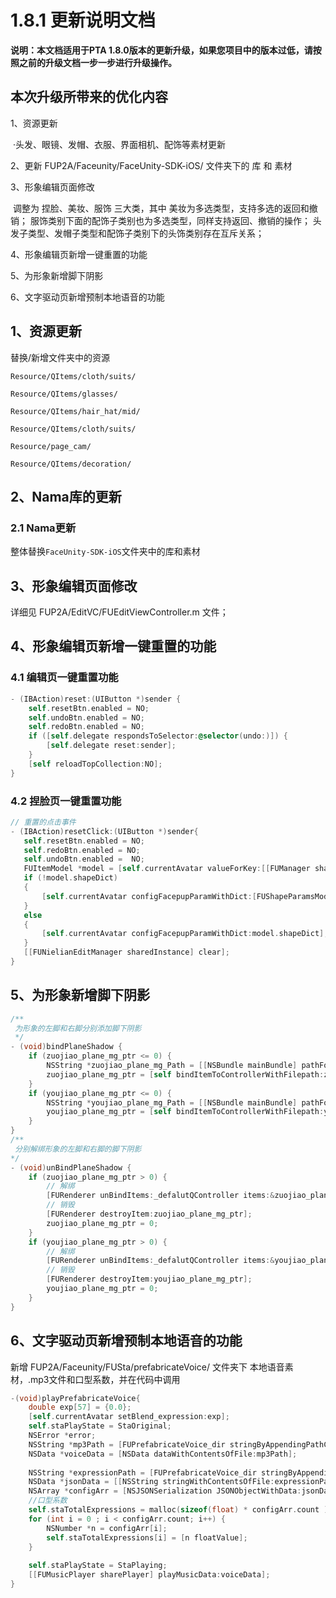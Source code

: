 # 1.8.1 更新说明文档

**说明：本文档适用于PTA 1.8.0版本的更新升级，如果您项目中的版本过低，请按照之前的升级文档一步一步进行升级操作。**

## 本次升级所带来的优化内容

1、资源更新

​	·头发、眼镜、发帽、衣服、界面相机、配饰等素材更新

2、更新 FUP2A/Faceunity/FaceUnity-SDK-iOS/ 文件夹下的 库 和 素材

3、形象编辑页面修改

​    调整为 捏脸、美妆、服饰 三大类，其中 美妆为多选类型，支持多选的返回和撤销；
    服饰类别下面的配饰子类别也为多选类型，同样支持返回、撤销的操作；
    头发子类型、发帽子类型和配饰子类别下的头饰类别存在互斥关系；

4、形象编辑页新增一键重置的功能

5、为形象新增脚下阴影

6、文字驱动页新增预制本地语音的功能





## 1、资源更新

替换/新增文件夹中的资源

`Resource/QItems/cloth/suits/`

`Resource/QItems/glasses/`

`Resource/QItems/hair_hat/mid/`

`Resource/QItems/cloth/suits/`

`Resource/page_cam/`

`Resource/QItems/decoration/`


## 2、Nama库的更新

### 2.1 Nama更新

整体替换`FaceUnity-SDK-iOS`文件夹中的库和素材





## 3、形象编辑页面修改

详细见 FUP2A/EditVC/FUEditViewController.m 文件；

## 4、形象编辑页新增一键重置的功能
### 4.1 编辑页一键重置功能
```objective-c
- (IBAction)reset:(UIButton *)sender {
	self.resetBtn.enabled = NO;
	self.undoBtn.enabled = NO;
	self.redoBtn.enabled = NO;
	if ([self.delegate respondsToSelector:@selector(undo:)]) {
		[self.delegate reset:sender];
	}
	[self reloadTopCollection:NO];
}
```
### 4.2 捏脸页一键重置功能
```objective-c
// 重置的点击事件
- (IBAction)resetClick:(UIButton *)sender{
   self.resetBtn.enabled = NO;
   self.redoBtn.enabled = NO;
   self.undoBtn.enabled =  NO;
   FUItemModel *model = [self.currentAvatar valueForKey:[[FUManager shareInstance] getSelectedType]];
   if (!model.shapeDict)
   {
	   [self.currentAvatar configFacepupParamWithDict:[FUShapeParamsMode shareInstance].orginalFaceup];
   }
   else
   {
	   [self.currentAvatar configFacepupParamWithDict:model.shapeDict];
   }
   [[FUNielianEditManager sharedInstance] clear];
}
```

## 5、为形象新增脚下阴影

```objective-c
/**
 为形象的左脚和右脚分别添加脚下阴影
 */
- (void)bindPlaneShadow {
	if (zuojiao_plane_mg_ptr <= 0) {
		NSString *zuojiao_plane_mg_Path = [[NSBundle mainBundle] pathForResource:@"zuojiao_plane_shadow.bundle" ofType:nil];
		zuojiao_plane_mg_ptr = [self bindItemToControllerWithFilepath:zuojiao_plane_mg_Path];
	}
	if (youjiao_plane_mg_ptr <= 0) {
		NSString *youjiao_plane_mg_Path = [[NSBundle mainBundle] pathForResource:@"youjiao_plane_shadow.bundle" ofType:nil];
		youjiao_plane_mg_ptr = [self bindItemToControllerWithFilepath:youjiao_plane_mg_Path];
	}
}
/**
 分别解绑形象的左脚和右脚的脚下阴影
*/
- (void)unBindPlaneShadow {
	if (zuojiao_plane_mg_ptr > 0) {
		// 解绑
		[FURenderer unBindItems:_defalutQController items:&zuojiao_plane_mg_ptr itemsCount:1];
		// 销毁
		[FURenderer destroyItem:zuojiao_plane_mg_ptr];
		zuojiao_plane_mg_ptr = 0;
	}
	if (youjiao_plane_mg_ptr > 0) {
		// 解绑
		[FURenderer unBindItems:_defalutQController items:&youjiao_plane_mg_ptr itemsCount:1];
		// 销毁
		[FURenderer destroyItem:youjiao_plane_mg_ptr];
		youjiao_plane_mg_ptr = 0;
	}
}

```



## 6、文字驱动页新增预制本地语音的功能

新增 FUP2A/Faceunity/FUSta/prefabricateVoice/ 文件夹下 本地语音素材，.mp3文件和口型系数，并在代码中调用
```objective-c
-(void)playPrefabricateVoice{
    double exp[57] = {0.0};
    [self.currentAvatar setBlend_expression:exp];
    self.staPlayState = StaOriginal;
    NSError *error;
    NSString *mp3Path = [FUPrefabricateVoice_dir stringByAppendingPathComponent :[NSString stringWithFormat:@"%@.mp3",self.currentToneName]];
    NSData *voiceData = [NSData dataWithContentsOfFile:mp3Path];
    
    NSString *expressionPath = [FUPrefabricateVoice_dir stringByAppendingPathComponent :[NSString stringWithFormat:@"%@.json",self.currentToneName]];
    NSData *jsonData = [[NSString stringWithContentsOfFile:expressionPath encoding:NSUTF8StringEncoding error:nil] dataUsingEncoding:NSUTF8StringEncoding];
    NSArray *configArr = [NSJSONSerialization JSONObjectWithData:jsonData options:NSJSONReadingMutableContainers error:&error];
    //口型系数
    self.staTotalExpressions = malloc(sizeof(float) * configArr.count );
    for (int i = 0 ; i < configArr.count; i++) {
        NSNumber *n = configArr[i];
        self.staTotalExpressions[i] = [n floatValue];
    }
    
    self.staPlayState = StaPlaying;
    [[FUMusicPlayer sharePlayer] playMusicData:voiceData];
}

```
